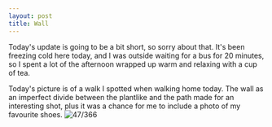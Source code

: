 ```yaml
---
layout: post
title: Wall
---
```

Today's update is going to be a bit short, so sorry about that. It's been freezing cold here today, and I was outside waiting for a bus for 20 minutes, so I spent a lot of the afternoon wrapped up warm and relaxing with a cup of tea. 
<!--break-->
Today's picture is of a walk I spotted when walking home today. The wall as an imperfect divide between the plantlike and the path made for an interesting shot, plus it was a chance for me to include a photo of my favourite shoes.
![47/366](http://media.humanboring.net/photos/2016-02-16.JPG)